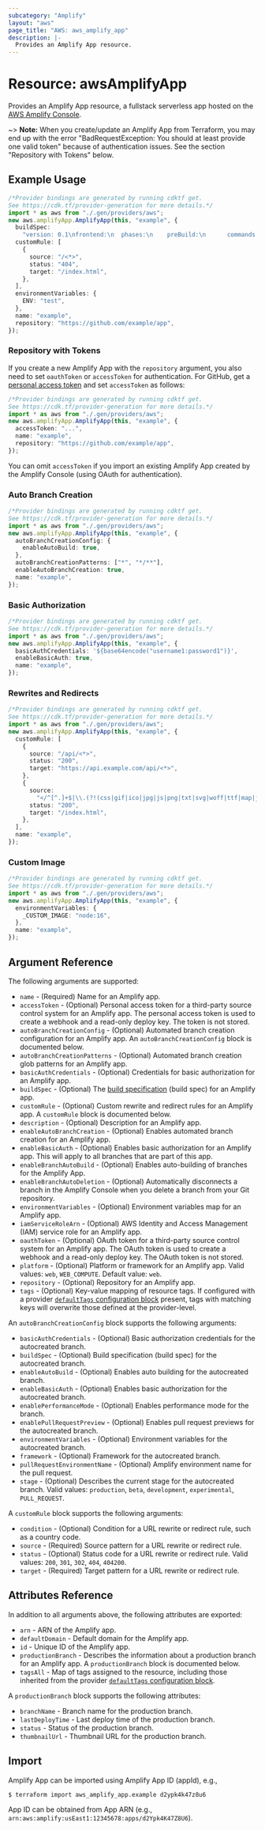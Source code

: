 ```yaml
---
subcategory: "Amplify"
layout: "aws"
page_title: "AWS: aws_amplify_app"
description: |-
  Provides an Amplify App resource.
---
```


# Resource: awsAmplifyApp

Provides an Amplify App resource, a fullstack serverless app hosted on the [AWS Amplify Console](https://docs.aws.amazon.com/amplify/latest/userguide/welcome.html).

\~> **Note:** When you create/update an Amplify App from Terraform, you may end up with the error "BadRequestException: You should at least provide one valid token" because of authentication issues. See the section "Repository with Tokens" below.

## Example Usage

```typescript
/*Provider bindings are generated by running cdktf get.
See https://cdk.tf/provider-generation for more details.*/
import * as aws from "./.gen/providers/aws";
new aws.amplifyApp.AmplifyApp(this, "example", {
  buildSpec:
    "version: 0.1\nfrontend:\n  phases:\n    preBuild:\n      commands:\n        - yarn install\n    build:\n      commands:\n        - yarn run build\n  artifacts:\n    baseDirectory: build\n    files:\n      - '**/*'\n  cache:\n    paths:\n      - node_modules/**/*\n",
  customRule: [
    {
      source: "/<*>",
      status: "404",
      target: "/index.html",
    },
  ],
  environmentVariables: {
    ENV: "test",
  },
  name: "example",
  repository: "https://github.com/example/app",
});

```

### Repository with Tokens

If you create a new Amplify App with the `repository` argument, you also need to set `oauthToken` or `accessToken` for authentication. For GitHub, get a [personal access token](https://help.github.com/en/github/authenticating-to-github/creating-a-personal-access-token-for-the-command-line) and set `accessToken` as follows:

```typescript
/*Provider bindings are generated by running cdktf get.
See https://cdk.tf/provider-generation for more details.*/
import * as aws from "./.gen/providers/aws";
new aws.amplifyApp.AmplifyApp(this, "example", {
  accessToken: "...",
  name: "example",
  repository: "https://github.com/example/app",
});

```

You can omit `accessToken` if you import an existing Amplify App created by the Amplify Console (using OAuth for authentication).

### Auto Branch Creation

```typescript
/*Provider bindings are generated by running cdktf get.
See https://cdk.tf/provider-generation for more details.*/
import * as aws from "./.gen/providers/aws";
new aws.amplifyApp.AmplifyApp(this, "example", {
  autoBranchCreationConfig: {
    enableAutoBuild: true,
  },
  autoBranchCreationPatterns: ["*", "*/**"],
  enableAutoBranchCreation: true,
  name: "example",
});

```

### Basic Authorization

```typescript
/*Provider bindings are generated by running cdktf get.
See https://cdk.tf/provider-generation for more details.*/
import * as aws from "./.gen/providers/aws";
new aws.amplifyApp.AmplifyApp(this, "example", {
  basicAuthCredentials: '${base64encode("username1:password1")}',
  enableBasicAuth: true,
  name: "example",
});

```

### Rewrites and Redirects

```typescript
/*Provider bindings are generated by running cdktf get.
See https://cdk.tf/provider-generation for more details.*/
import * as aws from "./.gen/providers/aws";
new aws.amplifyApp.AmplifyApp(this, "example", {
  customRule: [
    {
      source: "/api/<*>",
      status: "200",
      target: "https://api.example.com/api/<*>",
    },
    {
      source:
        "</^[^.]+$|\\.(?!(css|gif|ico|jpg|js|png|txt|svg|woff|ttf|map|json)$)([^.]+$)/>",
      status: "200",
      target: "/index.html",
    },
  ],
  name: "example",
});

```

### Custom Image

```typescript
/*Provider bindings are generated by running cdktf get.
See https://cdk.tf/provider-generation for more details.*/
import * as aws from "./.gen/providers/aws";
new aws.amplifyApp.AmplifyApp(this, "example", {
  environmentVariables: {
    _CUSTOM_IMAGE: "node:16",
  },
  name: "example",
});

```

## Argument Reference

The following arguments are supported:

* `name` - (Required) Name for an Amplify app.
* `accessToken` - (Optional) Personal access token for a third-party source control system for an Amplify app. The personal access token is used to create a webhook and a read-only deploy key. The token is not stored.
* `autoBranchCreationConfig` - (Optional) Automated branch creation configuration for an Amplify app. An `autoBranchCreationConfig` block is documented below.
* `autoBranchCreationPatterns` - (Optional) Automated branch creation glob patterns for an Amplify app.
* `basicAuthCredentials` - (Optional) Credentials for basic authorization for an Amplify app.
* `buildSpec` - (Optional) The [build specification](https://docs.aws.amazon.com/amplify/latest/userguide/build-settings.html) (build spec) for an Amplify app.
* `customRule` - (Optional) Custom rewrite and redirect rules for an Amplify app. A `customRule` block is documented below.
* `description` - (Optional) Description for an Amplify app.
* `enableAutoBranchCreation` - (Optional) Enables automated branch creation for an Amplify app.
* `enableBasicAuth` - (Optional) Enables basic authorization for an Amplify app. This will apply to all branches that are part of this app.
* `enableBranchAutoBuild` - (Optional) Enables auto-building of branches for the Amplify App.
* `enableBranchAutoDeletion` - (Optional) Automatically disconnects a branch in the Amplify Console when you delete a branch from your Git repository.
* `environmentVariables` - (Optional) Environment variables map for an Amplify app.
* `iamServiceRoleArn` - (Optional) AWS Identity and Access Management (IAM) service role for an Amplify app.
* `oauthToken` - (Optional) OAuth token for a third-party source control system for an Amplify app. The OAuth token is used to create a webhook and a read-only deploy key. The OAuth token is not stored.
* `platform` - (Optional) Platform or framework for an Amplify app. Valid values: `web`, `WEB_COMPUTE`. Default value: `web`.
* `repository` - (Optional) Repository for an Amplify app.
* `tags` - (Optional) Key-value mapping of resource tags. If configured with a provider [`defaultTags` configuration block](https://registry.terraform.io/providers/hashicorp/aws/latest/docs#default_tags-configuration-block) present, tags with matching keys will overwrite those defined at the provider-level.

An `autoBranchCreationConfig` block supports the following arguments:

* `basicAuthCredentials` - (Optional) Basic authorization credentials for the autocreated branch.
* `buildSpec` - (Optional) Build specification (build spec) for the autocreated branch.
* `enableAutoBuild` - (Optional) Enables auto building for the autocreated branch.
* `enableBasicAuth` - (Optional) Enables basic authorization for the autocreated branch.
* `enablePerformanceMode` - (Optional) Enables performance mode for the branch.
* `enablePullRequestPreview` - (Optional) Enables pull request previews for the autocreated branch.
* `environmentVariables` - (Optional) Environment variables for the autocreated branch.
* `framework` - (Optional) Framework for the autocreated branch.
* `pullRequestEnvironmentName` - (Optional) Amplify environment name for the pull request.
* `stage` - (Optional) Describes the current stage for the autocreated branch. Valid values: `production`, `beta`, `development`, `experimental`, `PULL_REQUEST`.

A `customRule` block supports the following arguments:

* `condition` - (Optional) Condition for a URL rewrite or redirect rule, such as a country code.
* `source` - (Required) Source pattern for a URL rewrite or redirect rule.
* `status` - (Optional) Status code for a URL rewrite or redirect rule. Valid values: `200`, `301`, `302`, `404`, `404200`.
* `target` - (Required) Target pattern for a URL rewrite or redirect rule.

## Attributes Reference

In addition to all arguments above, the following attributes are exported:

* `arn` - ARN of the Amplify app.
* `defaultDomain` - Default domain for the Amplify app.
* `id` - Unique ID of the Amplify app.
* `productionBranch` - Describes the information about a production branch for an Amplify app. A `productionBranch` block is documented below.
* `tagsAll` - Map of tags assigned to the resource, including those inherited from the provider [`defaultTags` configuration block](https://registry.terraform.io/providers/hashicorp/aws/latest/docs#default_tags-configuration-block).

A `productionBranch` block supports the following attributes:

* `branchName` - Branch name for the production branch.
* `lastDeployTime` - Last deploy time of the production branch.
* `status` - Status of the production branch.
* `thumbnailUrl` - Thumbnail URL for the production branch.

## Import

Amplify App can be imported using Amplify App ID (appId), e.g.,

```console
$ terraform import aws_amplify_app.example d2ypk4k47z8u6
```

App ID can be obtained from App ARN (e.g., `arn:aws:amplify:usEast1:12345678:apps/d2Ypk4K47Z8U6`).
